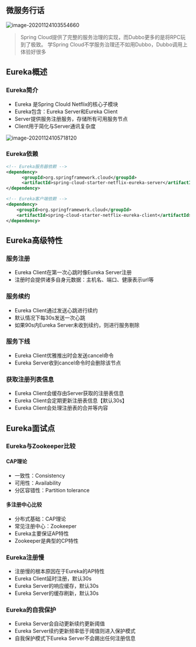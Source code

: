 ## 微服务行话

![image-20201124103554660](https://s3.ax1x.com/2020/11/24/DtQRR1.png)

> Spring Cloud提供了完整的服务治理的实现，而Dubbo更多的是将RPC玩到了极致。
> 学Spring Cloud不学服务治理还不如用Dubbo，Dubbo调用上体验好很多

## Eureka概述

### Eureka简介

* Eureka 是Spring Clould Netflix的核心子模块
* Eureka包含：Eureka Server和Eureka Client
* Server提供服务注册服务，存储所有可用服务节点
* Client用于简化与Server通讯复杂度

![image-20201124105718120](https://s3.ax1x.com/2020/11/24/DtGdDP.png)

### Eureka依赖

```xml
<!-- Eureka服务器依赖 -->
<dependency>
      <groupId>org.springframework.cloud</groupId>
      <artifactId>spring-cloud-starter-netflix-eureka-server</artifactId>
</dependency>

<!-- Eureka客户端依赖 -->
<dependency>
    <groupId>org.springframework.cloud</groupId>
    <artifactId>spring-cloud-starter-netflix-eureka-client</artifactId>
</dependency>
```

## Eureka高级特性

### 服务注册

* Eureka Client在第一次心跳时像Eureka Server注册
* 注册时会提供诸多自身元数据：主机名、端口、健康表示url等

### 服务续约

* Eureka Client通过发送心跳进行续约
* 默认情况下每30s发送一次心跳
* 如果90s内Eureka Server未收到续约，则进行服务剔除

### 服务下线

* Eureka Client优雅推出时会发送cancel命令
* Eureka Server收到cancel命令时会删除该节点

### 获取注册列表信息

* Eureka Client会缓存由Server获取的注册表信息
* Eureka Client会定期更新注册表信息【默认30s】
* Eureka Client会处理注册表的合并等内容

## Eureka面试点

### Eureka与Zookeeper比较

#### CAP理论

* 一致性：Consistency
* 可用性：Availability
* 分区容错性：Partition tolerance

#### 多注册中心比较

* 分布式基础：CAP理论
* 常见注册中心：Zookeeper
* Eureka主要保证AP特性
* Zookeeper是典型的CP特性

### Eureka注册慢

* 注册慢的根本原因在于Eureka的AP特性
* Eureka Client延时注册，默认30s
* Eureka Server的响应缓存，默认30s
* Eureka Server的缓存刷新，默认30s

### Eureka的自我保护

* Eureka Server会自动更新续约更新阈值
* Eureka Server续约更新频率低于阈值则进入保护模式
* 自我保护模式下Eureka Server不会踢出任何注册信息